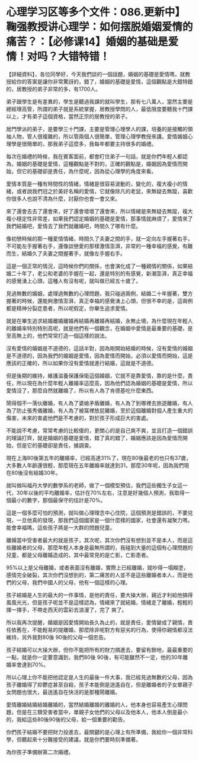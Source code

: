 # 心理学习区等多个文件：086.更新中】鞠强教授讲心理学：如何摆脱婚姻爱情的痛苦？：【必修课14】婚姻的基础是爱情！对吗？大错特错！

【詳細資料】，各位同學好，今天我們談的一個話題，婚姻的基礎是愛情嗎，就教授給你的答案是讓你非常驚訝的，錯了，婚姻的基礎是愛情，這個觀點是大錯特錯的，居教授的弟子非常的多，有1700人。

弟子跟學生是有差異的，學生是聽過我課的就叫學生，那有七八萬人，當然主要是總經理高管，所謂的弟子就是系統掌握，居教授學問的人，最低限度要聽我十門課以上，才有弟子這個資格，當然正宗的居教授的弟子。

居門學派的弟子，是要學三十門課，主要是管理心理學人的課，培養的是接觸的領袖人物，管人很複雜的，所以管兩個人很簡單，管理心理學教授來講，愛情婚姻心理學是很簡單的，那我弟子這麼多，我每年都要主持很多的婚禮。

每次在婚禮的時候，我在賓客面前，都會盯住弟子一句話，就是你們年輕人都認為，婚姻的基礎是愛情，這種觀點是不對的，正確的觀點是，婚姻因為愛情而開始，但它的基礎卻是責任，為什麼呢，因為從心理學的角度來看。

愛情本質是一種有時間性的情緒，情緒是很容易波動的，變化的，複大複小的情緒，或者說我們冠之於美好名稱的愛情，它就像除凡的老鼠，來無疑去無蹤，喜歡你很多人也說不清為什麼，討厭你也會一會又來。

來了還會去去了還會來，好了還會壞壞了還會來，所以情緒是來無疑去無蹤，複大複小穩定性非常差，如果我們認定婚姻的基礎是愛情，那事情就麻煩了，愛情來了我們結婚吧，愛情去了我們就離婚吧，時間久了哪有什麼。

像初戀時候的那一種愛情情緒，時間久了夫妻之間的手，就一定向左手握著右手，不可能左手握著右手，還像談戀愛的那樣激情澎湃，非常的一種幸福的感覺，有難而生，結婚久了夫妻之間握著手，就像左手握右手。

這是一個正常的情況，這時候你們的關係，也會演化成了一種親情的關係，如果結婚二十年了，老公和老婆的手握在一起，還是特別的有感覺，新潮澎湃，真正幸福的感覺湧上心頭，這種人有沒有呢，就叫做已經五十歲了。

見過無數的婚姻，處理過無數的心理問題，我只碰過兩例，結婚二十年握著，雙方握著的時候，還能夠激情澎湃，真正幸福的感覺湧上心頭，但很不幸的是，這兩例都是精神分裂症患者，所以呢假定，你畢生追求愛情。

就是在畢生追求結婚離婚離婚再結婚再離婚再結婚，永無止境，為什麼現在年輕人的離婚率特別特別高呢，就是他們有一個觀念，在婚姻中愛情是最重要的基礎，是至高無上的，他們常常打造一個這樣的說法。

沒有愛情的婚姻是不道德的，這話半對，因為剛開始結婚的時候，沒有愛情的婚姻是不道德的，因為我們的婚姻是愛情，因為愛情而開始，必須以愛情而開始，這是應該的正確的，所以如果你沒有愛情就進行結婚，這就是不道德。

但是後期的維持，維護滋養保護保衛這個婚姻，它就不是靠愛情，靠的是什麼，責任，所以現在為什麼年輕人離婚率這麼高，因為他們認為婚姻的基礎是愛情，所以愛情沒了，那麼自然就離婚了，所以有人為了肯德基吃什麼東西。

鬧得個不一落伙離婚，有人為了婆媳矛盾離婚，有人為了到哪裡去旅遊離婚，有人為了防止張秀儀離婚，有人為了被窩裡放屁離婚，至於這個離婚對個人產生重大的傷害，未來的害處他們是不考慮的，對於孩子形成巨大的害處。

不能說不考慮，常常考慮的比較傻的，更關心的是自己爽不爽，並且打造一個錯誤的理論打齊，就是婚姻的基礎是愛情，錯了真的錯了，婚姻應該是因為愛情而開始，但是它的基礎卻是責任，據調查。

現在上海80後第五年的離婚率，已經高達31%了，現在80後最老的也只有37歲，大多數人年齡還很輕，那麼現在五年離婚率就達到31，那麼30年呢，因為我們現在80後沒有結婚30年。

就叫做叫福丹大學的數學系的老師，做了一個模型預估，我們這些獨生子女這一代，30年以後的平均離婚率，估計在70%左右，注意是好幾個人預測，我取得一個最小的數字，那個最保守的估計是70%。

這是一個多麼可怕的預測，就叫做心理理念中心住院，這個預測是錯誤的，不要兌現，一旦他真的發現，那我們這個國家是一個什麼樣的國家，社會還有凝聚力嗎，能會幸福嗎，這些孩子將是一大群的問題兒童。

離婚當中受害者最大的就是孩子，其次呢，其次你們沒有想到並不是本人，而是這些離婚者的父母，那麼年輕人本身是最無所謂的，我碰到大量的這個有心理問題的兒童，都是父母離婚造成的，其中最常見的是亡影，亡影患者。

95%以上是父母離婚，或者表面沒有離婚，實際上已經離婚，就吵得一塌糊塗，感情完全破裂，其次你們沒想到的，第二痛苦的人並不是這些離婚者本人，而是他們的父母，我們中國人的父母，他有一個這樣的心理。

孩子結婚是人生的最大的一件事情，是他的責任，要大操大辦，親近才利給他搞得風風光光，但是孩子呢並不是這樣認為，情緒來了就結婚，情緒走了離婚，輕輕的揮一揮手，不帶走西天的雲彩去浪漫了，完了 爽了。

所以我再次提醒，婚姻是因愛情開始長久為止的，就是責任，愛情變成了親情，責任依舊在，不能輕易的提離婚，那麼除非呢對方有惡劣的行為，使得你親情都沒法維持，另外我對80後 90後的父母一個忠告。

孩子結婚可以大操大辦，但你不能把所有的財力搞進去，要留有餘地，最最重要的一點，就是你一定要意識到，我們80後 90後，有可能雖然不一定，他的30年離婚率會達到70%。

所以心理上你不能把他認定是人生的最後一件大事，我已經見過無數的父母，因為孩子離婚得了抑鬱症甚至自殺，孩子本能倒是逍遙自在，但是離婚者的子女單親子女問題也很大，最逍遙自在快活的是那種鬧離婚。

愛情離婚結婚結婚離婚的，當然結婚離婚的離婚的人，他本身也容易產生心理問題，但是在三類受害者當中，單親子女他們的父母以及他本人，他本人倒是最小的，我給這些80後90後的父母，給一個重要的勸告。

你們孩子結婚不要把財力投進去，最關鍵的是心理上有所準備，我給你一個非常科學，但聽起來十分難接受的建議，就是你們要時刻準備著。

為你孩子準備辦第二次婚禮。